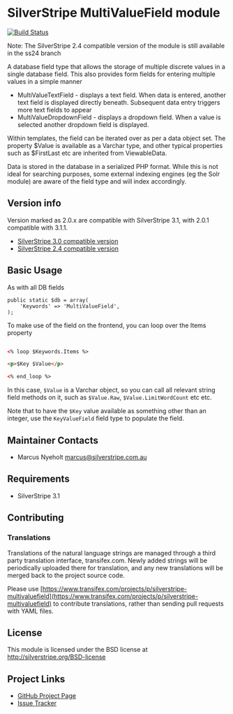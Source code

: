 # SilverStripe MultiValueField module

[![Build Status](https://secure.travis-ci.org/silverstripe-australia/silverstripe-multivaluefield.png)](http://travis-ci.org/silverstripe-australia/silverstripe-multivaluefield)

Note: The SilverStripe 2.4 compatible version of the module is still available
in the ss24 branch

A database field type that allows the storage of multiple discrete values in
a single database field. This also provides form fields for entering multiple 
values in a simple manner

* MultiValueTextField - displays a text field. When data is entered, another
  text field is displayed directly beneath. Subsequent data entry triggers
  more text fields to appear
* MultiValueDropdownField - displays a dropdown field. When a value is selected
  another dropdown field is displayed. 

Within templates, the field can be iterated over as per a data object set. 
The property $Value is available as a Varchar type, and other typical 
properties such as $FirstLast etc are inherited from ViewableData.

Data is stored in the database in a serialized PHP format. While this is not
ideal for searching purposes, some external indexing engines (eg the Solr 
module) are aware of the field type and will index accordingly. 

## Version info

Version marked as 2.0.x are compatible with SilverStripe 3.1, with 2.0.1 compatible with 3.1.1.

* [SilverStripe 3.0 compatible version](https://github.com/silverstripe-australia/silverstripe-multivaluefield/tree/1.0)
* [SilverStripe 2.4 compatible version](https://github.com/silverstripe-australia/silverstripe-multivaluefield/tree/ss24)


## Basic Usage

As with all DB fields

	public static $db = array(
		'Keywords' => 'MultiValueField',
	);

To make use of the field on the frontend, you can loop over the Items property

```html

<% loop $Keywords.Items %>

<p>$Key $Value</p>

<% end_loop %>

```

In this case, `$Value` is a Varchar object, so you can call all relevant string field methods on it, such as `$Value.Raw`, `$Value.LimitWordCount` etc etc.

Note that to have the `$Key` value available as something other than an integer, use the `KeyValueField` field type to populate the field. 


## Maintainer Contacts

* Marcus Nyeholt <marcus@silverstripe.com.au>

## Requirements

* SilverStripe 3.1

## Contributing

### Translations

Translations of the natural language strings are managed through a third party translation interface, transifex.com. Newly added strings will be periodically uploaded there for translation, and any new translations will be merged back to the project source code.

Please use [https://www.transifex.com/projects/p/silverstripe-multivaluefield](https://www.transifex.com/projects/p/silverstripe-multivaluefield) to contribute translations, rather than sending pull requests with YAML files.

## License

This module is licensed under the BSD license at http://silverstripe.org/BSD-license

## Project Links
* [GitHub Project Page](https://github.com/nyeholt/silverstripe-multivaluefield)
* [Issue Tracker](https://github.com/nyeholt/silverstripe-multivaluefield/issues)

